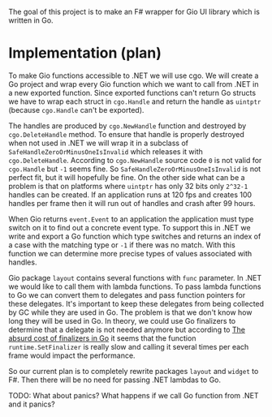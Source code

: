 
The goal of this project is to make an F# wrapper
for Gio UI library which is written in Go.

# Implementation (plan)

To make Gio functions accessible to .NET we will use cgo.
We will create a Go project and wrap every Gio function
which we want to call from .NET in a new exported function. 
Since exported functions can't return Go structs
we have to wrap each struct in `cgo.Handle` and return
the handle as `uintptr` (because `cgo.Handle` can't be exported).

The handles are produced by `cgo.NewHandle` function 
and destroyed by `cgo.DeleteHandle` method.
To ensure that handle is properly destroyed when not used in .NET
we will wrap it in a subclass of `SafeHandleZeroOrMinusOneIsInvalid`
which releases it with `cgo.DeleteHandle`.
According to `cgo.NewHandle` source code `0` is not valid for `cgo.Handle`
but `-1` seems fine. So `SafeHandleZeroOrMinusOneIsInvalid` is not perfect
fit, but it will hopefully be fine.
On the other side what can be a problem is that on platforms where `uintptr`
has only 32 bits only `2^32-1` handles can be created.
If an application runs at 120 fps and creates 100 handles per frame
then it will run out of handles and crash after 99 hours.

When Gio returns `event.Event` to an application
the application must type switch on it to find out a concrete event type.
To support this in .NET we write and export a Go function which type switches
and returns an index of a case with the matching type
or `-1` if there was no match. With this function we can determine
more precise types of values associated with handles.

Gio package `layout` contains several functions with `func` parameter.
In .NET we would like to call them with lambda functions.
To pass lambda functions to Go we can convert them to delegates
and pass function pointers for these delegates.
It's important to keep these delegates from being collected by GC
while they are used in Go. The problem is that we don't
know how long they will be used in Go.
In theory, we could use Go finalizers to determine
that a delegate is not needed anymore but according to
[The absurd cost of finalizers in Go](https://lemire.me/blog/2023/05/19/the-absurd-cost-of-finalizers-in-go/)
it seems that the function `runtime.SetFinalizer` is really slow
and calling it several times per each frame would impact the performance.

So our current plan is to completely rewrite packages `layout` and `widget` to F#.
Then there will be no need for passing .NET lambdas to Go.

TODO: What about panics? What happens if we call Go function from .NET
and it panics?
